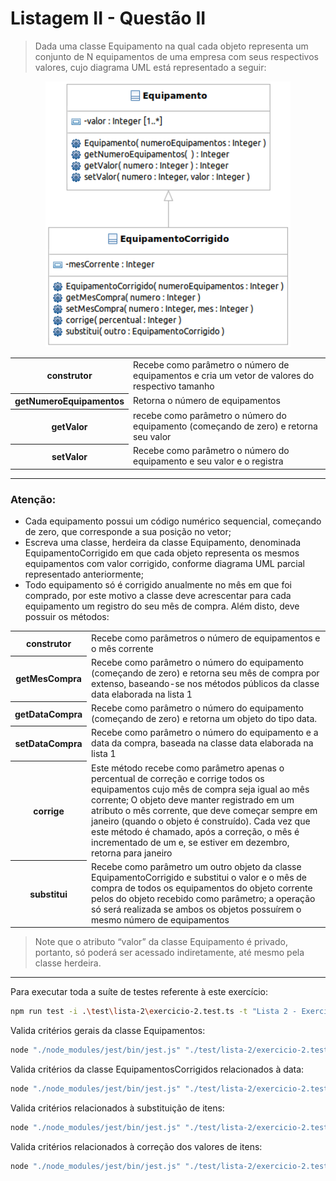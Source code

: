 # Listagem II - Questão II

> Dada uma classe Equipamento na qual cada objeto representa um conjunto de N equipamentos de
uma empresa com seus respectivos valores, cujo diagrama UML está representado a seguir:

<p  align="center">
<img alt="Modelo UML" src="uml.png"></img>
</p>

<table>
    <tr>
        <th>construtor</th>
        <td>Recebe como parâmetro o número de equipamentos e cria um vetor de valores do respectivo tamanho</td>
    </tr>
    <tr>
        <th>getNumeroEquipamentos</th>
        <td>Retorna o número de equipamentos</td>
    </tr>
    <tr>
        <th>getValor</th>
        <td>recebe como parâmetro o número do equipamento (começando de zero) e retorna seu valor</td>
    </tr>
    <tr>
        <th>setValor</th>
        <td>Recebe como parâmetro o número do equipamento e seu valor e o registra</td>
    </tr>
</table>

---

<h3><strong>Atenção:</strong></h3>
<ul>
    <li>Cada equipamento possui um código numérico sequencial, começando de zero, que corresponde a sua posição no vetor;</li>
    <li>Escreva uma classe, herdeira da classe Equipamento, denominada EquipamentoCorrigido em que cada objeto representa os mesmos equipamentos com valor corrigido, conforme diagrama UML parcial representado anteriormente;</li>
    <li>Todo equipamento só é corrigido anualmente no mês em que foi comprado, por este motivo a classe deve acrescentar para cada equipamento um registro do seu mês de compra. Além disto, deve possuir os métodos:</li>

</ul>

<table>
    <tr>
        <th>construtor</th>
        <td>Recebe como parâmetros o número de equipamentos e o mês corrente</td>
    </tr>
    <tr>
        <th>getMesCompra</th>
        <td>Recebe como parâmetro o número do equipamento (começando de zero) e retorna seu mês de compra por extenso, baseando-se nos métodos públicos da classe data elaborada na lista 1</td>
    </tr>
    <tr>
        <th>getDataCompra</th>
        <td>Recebe como parâmetro o número do equipamento (começando de zero) e retorna um objeto do tipo data.</td>
    </tr>
    <tr>
        <th>setDataCompra</th>
        <td>Recebe como parâmetro o número do equipamento e a data da compra, baseada na classe data elaborada na lista 1</td>
    </tr>
    <tr>
        <th>corrige</th>
        <td>Este método recebe como parâmetro apenas o percentual de correção e corrige todos os equipamentos cujo mês de compra seja igual ao mês corrente; O objeto deve manter registrado em um atributo o mês corrente, que deve começar sempre em janeiro (quando o objeto é construído). Cada vez que este método é chamado, após a correção, o mês é incrementado de um e, se estiver em dezembro, retorna para janeiro</td>
    </tr>
    <tr>
        <th>substitui</th>
        <td>Recebe como parâmetro um outro objeto da classe EquipamentoCorrigido e substitui o valor e o mês de compra de todos os equipamentos do objeto corrente pelos do objeto recebido como parâmetro; a operação só será realizada se ambos os objetos possuírem o mesmo número de equipamentos</td>
    </tr>
</table>

> Note que o atributo “valor” da classe Equipamento é privado, portanto, só poderá ser acessado
indiretamente, até mesmo pela classe herdeira.

---

Para executar toda a suíte de testes referente à este exercício:

```bash
npm run test -i .\test\lista-2\exercicio-2.test.ts -t "Lista 2 - Exercício 2"
```

Valida critérios gerais da classe Equipamentos:

```bash
node "./node_modules/jest/bin/jest.js" "./test/lista-2/exercicio-2.test.ts" -t "Lista 2 - Exercício 2 Valida critérios gerais da classe Equipamentos"
```

Valida critérios da classe EquipamentosCorrigidos relacionados à data:

```bash
node "./node_modules/jest/bin/jest.js" "./test/lista-2/exercicio-2.test.ts" -t "Lista 2 - Exercício 2 Valida critérios da classe EquipamentosCorrigidos relacionados à data"
```

Valida critérios relacionados à substituição de itens:

```bash
node "./node_modules/jest/bin/jest.js" "./test/lista-2/exercicio-2.test.ts" -t "Lista 2 - Exercício 2 Valida critérios relacionados à substituição de itens"
```

Valida critérios relacionados à correção dos valores de itens:
```bash
node "./node_modules/jest/bin/jest.js" "./test/lista-2/exercicio-2.test.ts" -t "Lista 2 - Exercício 2 Valida critérios relacionados à correção dos valores de itens"
```